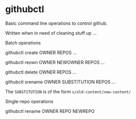 githubctl
===

Basic command line operations to control github.

Written when in need of cleaning stuff up ...

Batch operations

   githubctl create OWNER REPOS ...

   githubctl reown OWNER NEWOWNER REPOS ...

   githubctl delete OWNER REPOS ...

   githubctl srename OWNER SUBSTITUTION REPOS ...

The `SUBSTITUTION` is of the form `s/old-content/new-content/`

Single-repo operations

   githubctl rename OWNER REPO NEWREPO


